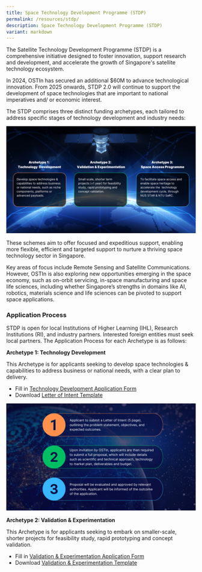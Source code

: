 ```yaml
---
title: Space Technology Development Programme (STDP)
permalink: /resources/stdp/
description: Space Technology Development Programme (STDP)
variant: markdown
---
```

The Satellite Technology Development Programme (STDP) is a comprehensive initiative designed to foster innovation, support research and development, and accelerate the growth of Singapore's satellite technology ecosystem.

In 2024, OSTIn has secured an additional $60M to advance technological innovation. From 2025 onwards, STDP 2.0 will continue to support the development of space technologies that are important to national imperatives and/ or economic interest.

The STDP comprises three distinct funding archetypes, each tailored to address specific stages of technology development and industry needs:

![3 Archetypes of the STDP Grant](/images/3_Archetypes.png)

These schemes aim to offer focused and expeditious support, enabling more flexible, efficient and targeted support to nurture a thriving space technology sector in Singapore.

Key areas of focus include Remote Sensing and Satellite Communications. However, OSTIn is also exploring new opportunities emerging in the space economy, such as on-orbit servicing, in-space manufacturing and space life sciences, including whether Singapore’s strengths in domains like AI, robotics, materials science and life sciences can be pivoted to support space applications.

### **Application Process**

STDP is open for local Institutions of Higher Learning (IHL), Research Institutions (RI), and industry partners. Interested foreign entities must seek local partners. The Application Process for each Archetype is as follows:

**Archetype 1: Technology Development**

This Archetype is for applicants seeking to develop space technologies & capabilities to address business or national needs, with a clear plan to delivery.

- Fill in [Technology Development Application Form](https://form.gov.sg/67b87599fac419d7dd564999)
- Download [Letter of Intent Template](/files/Letter_of_Intent_Template.pdf)

![](/images/Technology_Development.png)

**Archetype 2: Validation & Experimentation**

This Archetype is for applicants seeking to embark on smaller-scale, shorter projects for feasibility study, rapid prototyping and concept validation.

- Fill in [Validation & Experimentation Application Form](https://form.gov.sg/67b88b0f750f3cc6ca51267b)
- Download [Validation & Experimentation Template](/files/Validation_and_Experimentation_Proposal_Template.pdf)